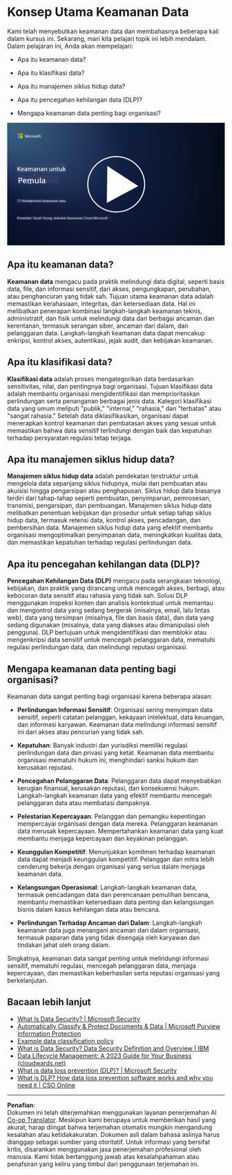 <!--
CO_OP_TRANSLATOR_METADATA:
{
  "original_hash": "9703868f41dcddd5a98dea9ea6fcd94d",
  "translation_date": "2025-09-03T20:40:59+00:00",
  "source_file": "7.1 Data security key concepts.md",
  "language_code": "id"
}
-->
# Konsep Utama Keamanan Data

Kami telah menyebutkan keamanan data dan membahasnya beberapa kali dalam kursus ini. Sekarang, mari kita pelajari topik ini lebih mendalam. Dalam pelajaran ini, Anda akan mempelajari:

- Apa itu keamanan data?

- Apa itu klasifikasi data?

- Apa itu manajemen siklus hidup data?

- Apa itu pencegahan kehilangan data (DLP)?

- Mengapa keamanan data penting bagi organisasi?

[![Tonton video](../../translated_images/7-1_placeholder.bcb1e7fdcef8c20be3172dc8b3b11f417cad164e7481b76f8a3bca4f853e1016.id.png)](https://learn-video.azurefd.net/vod/player?id=ace39247-1690-45fb-8f99-985abcb8e423)

## Apa itu keamanan data?

**Keamanan data** mengacu pada praktik melindungi data digital, seperti basis data, file, dan informasi sensitif, dari akses, pengungkapan, perubahan, atau penghancuran yang tidak sah. Tujuan utama keamanan data adalah memastikan kerahasiaan, integritas, dan ketersediaan data. Hal ini melibatkan penerapan kombinasi langkah-langkah keamanan teknis, administratif, dan fisik untuk melindungi data dari berbagai ancaman dan kerentanan, termasuk serangan siber, ancaman dari dalam, dan pelanggaran data. Langkah-langkah keamanan data dapat mencakup enkripsi, kontrol akses, autentikasi, jejak audit, dan kebijakan keamanan.

## Apa itu klasifikasi data?

**Klasifikasi data** adalah proses mengategorikan data berdasarkan sensitivitas, nilai, dan pentingnya bagi organisasi. Tujuan klasifikasi data adalah membantu organisasi mengidentifikasi dan memprioritaskan perlindungan serta penanganan berbagai jenis data. Kategori klasifikasi data yang umum meliputi "publik," "internal," "rahasia," dan "terbatas" atau "sangat rahasia." Setelah data diklasifikasikan, organisasi dapat menerapkan kontrol keamanan dan pembatasan akses yang sesuai untuk memastikan bahwa data sensitif terlindungi dengan baik dan kepatuhan terhadap persyaratan regulasi tetap terjaga.

## Apa itu manajemen siklus hidup data?

**Manajemen siklus hidup data** adalah pendekatan terstruktur untuk mengelola data sepanjang siklus hidupnya, mulai dari pembuatan atau akuisisi hingga pengarsipan atau penghapusan. Siklus hidup data biasanya terdiri dari tahap-tahap seperti pembuatan, penyimpanan, pemrosesan, transmisi, pengarsipan, dan pembuangan. Manajemen siklus hidup data melibatkan penentuan kebijakan dan prosedur untuk setiap tahap siklus hidup data, termasuk retensi data, kontrol akses, pencadangan, dan pembersihan data. Manajemen siklus hidup data yang efektif membantu organisasi mengoptimalkan penyimpanan data, meningkatkan kualitas data, dan memastikan kepatuhan terhadap regulasi perlindungan data.

## Apa itu pencegahan kehilangan data (DLP)?

**Pencegahan Kehilangan Data (DLP)** mengacu pada serangkaian teknologi, kebijakan, dan praktik yang dirancang untuk mencegah akses, berbagi, atau kebocoran data sensitif atau rahasia yang tidak sah. Solusi DLP menggunakan inspeksi konten dan analisis kontekstual untuk memantau dan mengontrol data yang sedang bergerak (misalnya, email, lalu lintas web), data yang tersimpan (misalnya, file dan basis data), dan data yang sedang digunakan (misalnya, data yang diakses atau dimanipulasi oleh pengguna). DLP bertujuan untuk mengidentifikasi dan memblokir atau mengenkripsi data sensitif untuk mencegah pelanggaran data, mematuhi regulasi perlindungan data, dan melindungi reputasi organisasi.

## Mengapa keamanan data penting bagi organisasi?

Keamanan data sangat penting bagi organisasi karena beberapa alasan:

- **Perlindungan Informasi Sensitif**: Organisasi sering menyimpan data sensitif, seperti catatan pelanggan, kekayaan intelektual, data keuangan, dan informasi karyawan. Keamanan data melindungi informasi sensitif ini dari akses atau pencurian yang tidak sah.

- **Kepatuhan**: Banyak industri dan yurisdiksi memiliki regulasi perlindungan data dan privasi yang ketat. Keamanan data membantu organisasi mematuhi hukum ini, menghindari sanksi hukum dan kerusakan reputasi.

- **Pencegahan Pelanggaran Data**: Pelanggaran data dapat menyebabkan kerugian finansial, kerusakan reputasi, dan konsekuensi hukum. Langkah-langkah keamanan data yang efektif membantu mencegah pelanggaran data atau membatasi dampaknya.

- **Pelestarian Kepercayaan**: Pelanggan dan pemangku kepentingan mempercayai organisasi dengan data mereka. Pelanggaran keamanan data merusak kepercayaan. Mempertahankan keamanan data yang kuat membantu menjaga kepercayaan dan keyakinan pelanggan.

- **Keunggulan Kompetitif**: Menunjukkan komitmen terhadap keamanan data dapat menjadi keunggulan kompetitif. Pelanggan dan mitra lebih cenderung bekerja dengan organisasi yang serius dalam menjaga keamanan data.

- **Kelangsungan Operasional**: Langkah-langkah keamanan data, termasuk pencadangan data dan perencanaan pemulihan bencana, membantu memastikan ketersediaan data penting dan kelangsungan bisnis dalam kasus kehilangan data atau bencana.

- **Perlindungan Terhadap Ancaman dari Dalam**: Langkah-langkah keamanan data juga menangani ancaman dari dalam organisasi, termasuk paparan data yang tidak disengaja oleh karyawan dan tindakan jahat oleh orang dalam.

Singkatnya, keamanan data sangat penting untuk melindungi informasi sensitif, mematuhi regulasi, mencegah pelanggaran data, menjaga kepercayaan, dan memastikan keberhasilan serta reputasi organisasi yang berkelanjutan.

## Bacaan lebih lanjut

- [What Is Data Security? | Microsoft Security](https://www.microsoft.com/en-au/security/business/security-101/what-is-data-security?WT.mc_id=academic-96948-sayoung)
- [Automatically Classify & Protect Documents & Data | Microsoft Purview Information Protection](https://youtu.be/v8LqmzBUaOo)
- [Example data classification policy](https://www.cmu.edu/data/guidelines/data-classification.html)
- [What is Data Security? Data Security Definition and Overview | IBM](https://www.ibm.com/topics/data-security)
- [Data Lifecycle Management: A 2023 Guide for Your Business (cloudwards.net)](https://www.cloudwards.net/data-lifecycle-management/)
- [What is data loss prevention (DLP)? | Microsoft Security](https://www.microsoft.com/security/business/security-101/what-is-data-loss-prevention-dlp?WT.mc_id=academic-96948-sayoung)
- [What is DLP? How data loss prevention software works and why you need it | CSO Online](https://www.csoonline.com/article/569559/what-is-dlp-how-data-loss-prevention-software-works-and-why-you-need-it.html)

---

**Penafian**:  
Dokumen ini telah diterjemahkan menggunakan layanan penerjemahan AI [Co-op Translator](https://github.com/Azure/co-op-translator). Meskipun kami berupaya untuk memberikan hasil yang akurat, harap diingat bahwa terjemahan otomatis mungkin mengandung kesalahan atau ketidakakuratan. Dokumen asli dalam bahasa aslinya harus dianggap sebagai sumber yang otoritatif. Untuk informasi yang bersifat kritis, disarankan menggunakan jasa penerjemahan profesional oleh manusia. Kami tidak bertanggung jawab atas kesalahpahaman atau penafsiran yang keliru yang timbul dari penggunaan terjemahan ini.